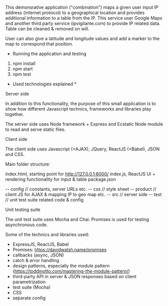 

This demonsrative application ("combination") maps a given user input IP address (internet protocol) to a geographical location and provides additional information to a table from the IP. This service user Google Maps and
another third party service (ipvigilante.com) to provide IP related data. Table can be cleaned & removed on will.

User can also give a latitude and longitude values and add a marker to the map to
correspond that position.


* Running the application and testing

1) npm install
2) npm start
3) npm test


* Used technologies explained *

Server side

In addition to this functionality, the purpose of this small application is to
show how different Javascript technics, frameworks and libraries play together.

The server side uses Node framework + Express and Ecstatic Node module to read
and serve static files.

Client side

The client side uses Javascript (+AJAX), JQuery, ReactJS (+Babel), JSON and CSS.

Main folder structure:


 index.html, starting point for http://127.0.0.1:8000/
 index.js, ReactJS UI + rendering functionality for input & table
 package.json

 -- config // constants, server URLs etc.
 -- css    // style sheet
 -- product // client JS for AJAX & mapping IP to geo map etc.
 -- src  // server side
 -- test // unit test suite related code & config
 

Unit testing suite

The unit test suite uses Mocha and Chai. Promises is used for testing
asynchronous code.

Some of the technics and libraries used:

* ExpressJS, ReactJS, Babel
* Promises: https://davidwalsh.name/promises
* callbacks (async, JSON)
* catch & error handling
* design patterns, especially the module pattern (https://toddmotto.com/mastering-the-module-pattern/)
* third-party API in server & JSON responses based on client parametrization
* test suite (Mocha)
* CSS
* separate config 




